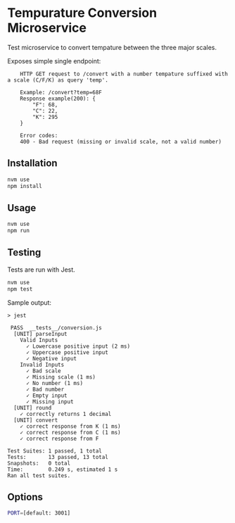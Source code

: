 # Tempurature Conversion Microservice

Test microservice to convert tempature between the three major scales.

Exposes simple single endpoint:

```
    HTTP GET request to /convert with a number tempature suffixed with a scale (C/F/K) as query 'temp'.

    Example: /convert?temp=68F
    Response example(200): {
        "F": 68,
        "C": 22,
        "K": 295
    }

    Error codes:
    400 - Bad request (missing or invalid scale, not a valid number)
```

## Installation


```bash
nvm use
npm install
```

## Usage

```bash
nvm use
npm run
```

## Testing

Tests are run with Jest.

```bash
nvm use
npm test
```

Sample output:

```
> jest

 PASS  __tests__/conversion.js
  [UNIT] parseInput
    Valid Inputs
      ✓ Lowercase positive input (2 ms)
      ✓ Uppercase positive input
      ✓ Negative input
    Invalid Inputs
      ✓ Bad scale
      ✓ Missing scale (1 ms)
      ✓ No number (1 ms)
      ✓ Bad number
      ✓ Empty input
      ✓ Missing input
  [UNIT] round
    ✓ correctly returns 1 decimal
  [UNIT] convert
    ✓ correct response from K (1 ms)
    ✓ correct response from C (1 ms)
    ✓ correct response from F

Test Suites: 1 passed, 1 total
Tests:       13 passed, 13 total
Snapshots:   0 total
Time:        0.249 s, estimated 1 s
Ran all test suites.
```

## Options

```bash
PORT=[default: 3001]
```


